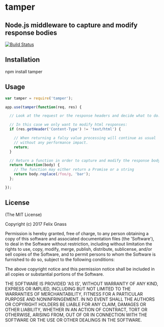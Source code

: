 # tamper
## Node.js middleware to capture and modify response bodies

[![Build Status](https://secure.travis-ci.org/fgnass/tamper.png)](http://travis-ci.org/fgnass/tamper)

## Installation

  npm install tamper

## Usage

```javascript
var tamper = require('tamper');

app.use(tamper(function(req, res) {

  // Look at the request or the response headers and decide what to do.

  // In this case we only want to modify html responses:
  if (res.getHeader('Content-Type') != 'text/html') {

    // When returning a falsy value processing will continue as usual
    // without any performance impact.
    return;
  }

  // Return a function in order to capture and modify the response body:
  return function(body) {
    // The function may either return a Promise or a string
    return body.replace(/foo/g, 'bar');
  };

});
```

## License

(The MIT License)

Copyright (c) 2017 Felix Gnass

Permission is hereby granted, free of charge, to any person obtaining
a copy of this software and associated documentation files (the
'Software'), to deal in the Software without restriction, including
without limitation the rights to use, copy, modify, merge, publish,
distribute, sublicense, and/or sell copies of the Software, and to
permit persons to whom the Software is furnished to do so, subject to
the following conditions:

The above copyright notice and this permission notice shall be
included in all copies or substantial portions of the Software.

THE SOFTWARE IS PROVIDED 'AS IS', WITHOUT WARRANTY OF ANY KIND,
EXPRESS OR IMPLIED, INCLUDING BUT NOT LIMITED TO THE WARRANTIES OF
MERCHANTABILITY, FITNESS FOR A PARTICULAR PURPOSE AND NONINFRINGEMENT.
IN NO EVENT SHALL THE AUTHORS OR COPYRIGHT HOLDERS BE LIABLE FOR ANY
CLAIM, DAMAGES OR OTHER LIABILITY, WHETHER IN AN ACTION OF CONTRACT,
TORT OR OTHERWISE, ARISING FROM, OUT OF OR IN CONNECTION WITH THE
SOFTWARE OR THE USE OR OTHER DEALINGS IN THE SOFTWARE.
